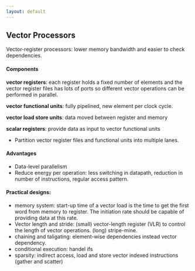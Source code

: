 ```yaml
---
layout: default
---
```

## Vector Processors
Vector-register processors: lower memory bandwidth and easier to check
dependencies.

#### Components
**vector registers**: each register holds a fixed number of elements and
the vector register files has lots of ports so different vector operations
can be performed in parallel.

**vector functional units**: fully pipelined, new element per clock cycle.

**vector load store units**: data moved between register and memory

**scalar registers**: provide data as input to vector functional units

* Partition vector register files and functional units into multiple lanes.

#### Advantages
* Data-level parallelism
* Reduce energy per operation: less switching in datapath, reduction in number
of instructions, regular access pattern.


#### Practical designs:
* memory system: start-up time of a vector load is the time to get the first
word from memory to register. The initiation rate should be capable of providing
data at this rate.
* Vector length and stride: (small) vector-length register (VLR) to control the
length of vector operations.  (long) stripe-mine.
* chaining and taligating: element-wise dependencies instead vector dependency.
* conditional execution: handel ifs
* sparsity: indirect access, load and store vector indexed instructions (gather and scatter)
